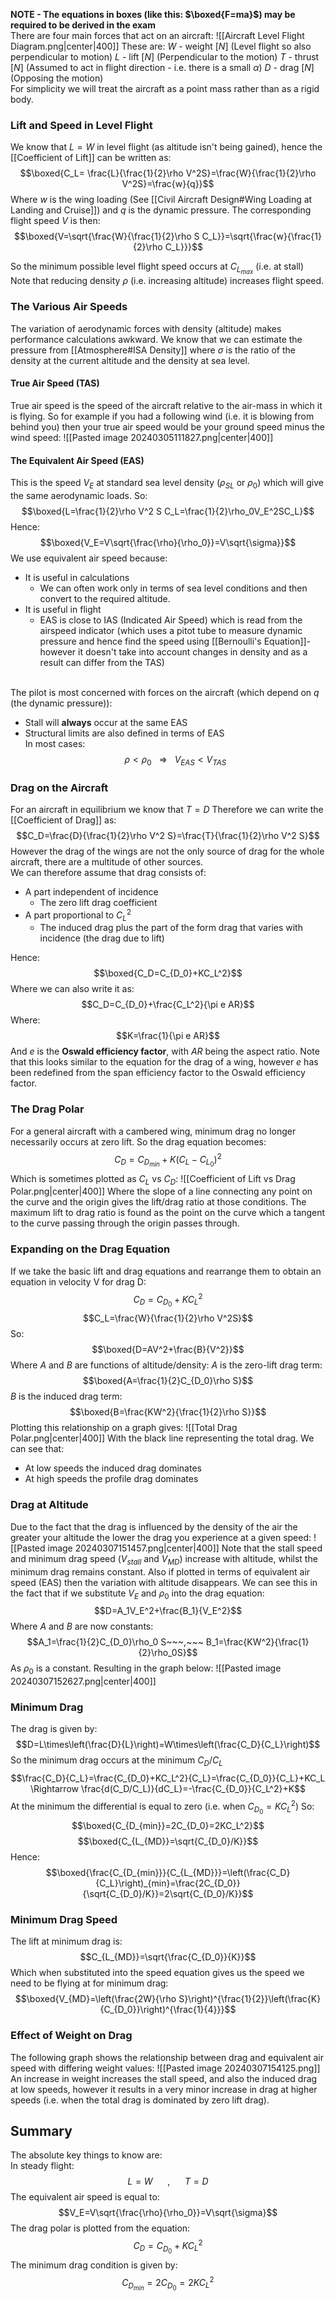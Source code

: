 **NOTE - The equations in boxes (like this: $\boxed{F=ma}$) may be required to be derived in the exam**
\
There are four main forces that act on an aircraft:
![[Aircraft Level Flight Diagram.png|center|400]]
These are:
$W$ - weight $[N]$ (Level flight so also perpendicular to motion)
$L$ - lift $[N]$ (Perpendicular to the motion)
$T$ - thrust $[N]$ (Assumed to act in flight direction - i.e. there is a small $\alpha$)
$D$ - drag $[N]$ (Opposing the motion)
\
For simplicity we will treat the aircraft as a point mass rather than as a rigid body.
### Lift and Speed in Level Flight
We know that $L=W$ in level flight (as altitude isn't being gained), hence the [[Coefficient of Lift]] can be written as:
$$\boxed{C_L= \frac{L}{\frac{1}{2}\rho V^2S}=\frac{W}{\frac{1}{2}\rho V^2S}=\frac{w}{q}}$$
Where $w$ is the wing loading (See [[Civil Aircraft Design#Wing Loading at Landing and Cruise]]) and $q$ is the dynamic pressure.
The corresponding flight speed $V$ is then:
$$\boxed{V=\sqrt{\frac{W}{\frac{1}{2}\rho S C_L}}=\sqrt{\frac{w}{\frac{1}{2}\rho C_L}}}$$

So the minimum possible level flight speed occurs at $C_{L_{max}}$ (i.e. at stall)
Note that reducing density $\rho$ (i.e. increasing altitude) increases flight speed.
### The Various Air Speeds
The variation of aerodynamic forces with density (altitude) makes performance calculations awkward.
We know that we can estimate the pressure from [[Atmosphere#ISA Density]] where $\sigma$ is the ratio of the density at the current altitude and the density at sea level.
#### True Air Speed (TAS)
True air speed is the speed of the aircraft relative to the air-mass in which it is flying.
So for example if you had a following wind (i.e. it is blowing from behind you) then your true air speed would be your ground speed minus the wind speed:
![[Pasted image 20240305111827.png|center|400]]
#### The Equivalent Air Speed (EAS)
This is the speed $V_E$ at standard sea level density ($\rho_{SL}$ or $\rho_0$) which will give the same aerodynamic loads.
So:
$$\boxed{L=\frac{1}{2}\rho V^2 S C_L=\frac{1}{2}\rho_0V_E^2SC_L}$$
Hence:
$$\boxed{V_E=V\sqrt{\frac{\rho}{\rho_0}}=V\sqrt{\sigma}}$$
We use equivalent air speed because:
- It is useful in calculations
	- We can often work only in terms of sea level conditions and then convert to the required altitude.
- It is useful in flight
	- EAS is close to IAS (Indicated Air Speed) which is read from the airspeed indicator (which uses a pitot tube to measure dynamic pressure and hence find the speed using [[Bernoulli's Equation]]- however it doesn't take into account changes in density and as a result can differ from the TAS)

\
The pilot is most concerned with forces on the aircraft (which depend on $q$ (the dynamic pressure)):
- Stall will **always** occur at the same EAS
- Structural limits are also defined in terms of EAS
\
In most cases:
$$\rho<\rho_0~~~\Rightarrow~~~V_{EAS}<V_{TAS}$$

### Drag on the Aircraft
For an aircraft in equilibrium we know that $T=D$
Therefore we can write the [[Coefficient of Drag]] as:
$$C_D=\frac{D}{\frac{1}{2}\rho V^2 S}=\frac{T}{\frac{1}{2}\rho V^2 S}$$
However the drag of the wings are not the only source of drag for the whole aircraft, there are a multitude of other sources.
\
We can therefore assume that drag consists of:
- A part independent of incidence
	- The zero lift drag coefficient
- A part proportional to $C_L^2$
	- The induced drag plus the part of the form drag that varies with incidence (the drag due to lift)

Hence:
$$\boxed{C_D=C_{D_0}+KC_L^2}$$
Where we can also write it as:
$$C_D=C_{D_0}+\frac{C_L^2}{\pi e AR}$$
Where:
$$K=\frac{1}{\pi e AR}$$
And $e$ is the **Oswald efficiency factor**, with $AR$ being the aspect ratio.
Note that this looks similar to the equation for the drag of a wing, however $e$ has been redefined from the span efficiency factor to the Oswald efficiency factor.

### The Drag Polar
For a general aircraft with a cambered wing, minimum drag no longer necessarily occurs at zero lift. So the drag equation becomes:
$$C_D=C_{D_{min}}+K(C_L-C_{L_0})^2$$
Which is sometimes plotted as $C_L$ vs $C_D$:
![[Coefficient of Lift vs Drag Polar.png|center|400]]
Where the slope of a line connecting any point on the curve and the origin gives the lift/drag ratio at those conditions.
The maximum lift to drag ratio is found as the point on the curve which a tangent to the curve passing through the origin passes through.
### Expanding on the Drag Equation
If we take the basic lift and drag equations and rearrange them to obtain an equation in velocity V for drag D:
$$C_D=C_{D_0}+KC_L^2$$
$$C_L=\frac{W}{\frac{1}{2}\rho V^2S}$$
So:
$$\boxed{D=AV^2+\frac{B}{V^2}}$$
Where $A$ and $B$ are functions of altitude/density:
$A$ is the zero-lift drag term:
$$\boxed{A=\frac{1}{2}C_{D_0}\rho S}$$
$B$ is the induced drag term:
$$\boxed{B=\frac{KW^2}{\frac{1}{2}\rho S}}$$
Plotting this relationship on a graph gives:
![[Total Drag Polar.png|center|400]]
With the black line representing the total drag.
We can see that:
- At low speeds the induced drag dominates
- At high speeds the profile drag dominates
### Drag at Altitude
Due to the fact that the drag is influenced by the density of the air the greater your altitude the lower the drag you experience at a given speed:
![[Pasted image 20240307151457.png|center|400]]
Note that the stall speed and minimum drag speed ($V_{stall}$ and $V_{MD}$) increase with altitude, whilst the minimum drag remains constant.
Also if plotted in terms of equivalent air speed (EAS) then the variation with altitude disappears.
We can see this in the fact that if we substitute $V_{E}$ and $\rho_0$ into the drag equation:
$$D=A_1V_E^2+\frac{B_1}{V_E^2}$$
Where $A$ and $B$ are now constants:
$$A_1=\frac{1}{2}C_{D_0}\rho_0 S~~~,~~~ B_1=\frac{KW^2}{\frac{1}{2}\rho_0S}$$
As $\rho_0$ is a constant.
Resulting in the graph below:
![[Pasted image 20240307152627.png|center|400]]
### Minimum Drag
The drag is given by:
$$D=L\times\left(\frac{D}{L}\right)=W\times\left(\frac{C_D}{C_L}\right)$$
So the minimum drag occurs at the minimum $C_D/C_L$
$$\frac{C_D}{C_L}=\frac{C_{D_0}+KC_L^2}{C_L}=\frac{C_{D_0}}{C_L}+KC_L \Rightarrow \frac{d(C_D/C_L)}{dC_L}=-\frac{C_{D_0}}{C_L^2}+K$$
At the minimum the differential is equal to zero (i.e. when $C_{D_0}=KC_L^2$)
So:
$$\boxed{C_{D_{min}}=2C_{D_0}=2KC_L^2}$$
$$\boxed{C_{L_{MD}}=\sqrt{C_{D_0}/K}}$$
Hence:
$$\boxed{\frac{C_{D_{min}}}{C_{L_{MD}}}=\left(\frac{C_D}{C_L}\right)_{min}=\frac{2C_{D_0}}{\sqrt{C_{D_0}/K}}=2\sqrt{C_{D_0}/K}}$$
### Minimum Drag Speed
The lift at minimum drag is:
$$C_{L_{MD}}=\sqrt{\frac{C_{D_0}}{K}}$$
Which when substituted into the speed equation gives us the speed we need to be flying at for minimum drag:
$$\boxed{V_{MD}=\left(\frac{2W}{\rho S}\right)^{\frac{1}{2}}\left(\frac{K}{C_{D_0}}\right)^{\frac{1}{4}}}$$
### Effect of Weight on Drag
The following graph shows the relationship between drag and equivalent air speed with differing weight values:
![[Pasted image 20240307154125.png]]
An increase in weight increases the stall speed, and also the induced drag at low speeds, however it results in a very minor increase in drag at higher speeds (i.e. when the total drag is dominated by zero lift drag).
## Summary
The absolute key things to know are:
\
In steady flight:
$$L=W~~~~~~,~~~~~~T=D$$
The equivalent air speed is equal to:
$$V_E=V\sqrt{\frac{\rho}{\rho_0}}=V\sqrt{\sigma}$$
The drag polar is plotted from the equation:
$$ C_D=C_{D_0}+KC_L^2$$
The minimum drag condition is given by:
$$C_{D_{min}}=2C_{D_0}=2KC_L^2$$

